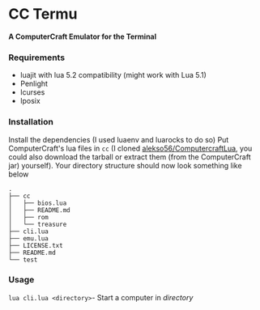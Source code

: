 # CC Termu
**A ComputerCraft Emulator for the Terminal**

### Requirements
- luajit with lua 5.2 compatibility (might work with Lua 5.1)
- Penlight
- lcurses
- lposix

### Installation
Install the dependencies (I used luaenv and luarocks to do so)
Put ComputerCraft's lua files in `cc` (I cloned [alekso56/ComputercraftLua](https://github.com/alekso56/ComputercraftLua), you could also download the tarball or extract them (from the ComputerCraft jar) yourself).
Your directory structure should now look something like below
```
.
├── cc
│   ├── bios.lua
│   ├── README.md
│   ├── rom
│   └── treasure
├── cli.lua
├── emu.lua
├── LICENSE.txt
├── README.md
└── test
```

### Usage
`lua cli.lua <directory>`- Start a computer in *directory*
